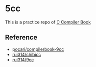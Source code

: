 # 5cc

This is a practice repo of [C Compiler Book](https://www.sigbus.info/compilerbook)

## Reference

* [pocari/compilerbook-9cc](https://github.com/pocari/compilerbook-9cc)
* [rui314/chibicc](https://github.com/rui314/chibicc)
* [rui314/9cc](https://github.com/rui314/9cc)
